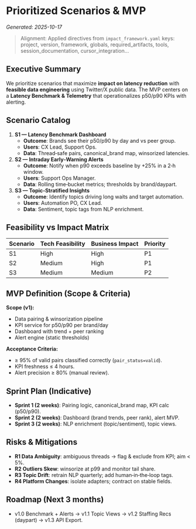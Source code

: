 # Prioritized Scenarios & MVP
_Generated: 2025-10-17_

> Alignment: Applied directives from `impact_framework.yaml` keys: project, version, framework, globals, required_artifacts, tools, session_documentation, cursor_integration...

## Executive Summary
We prioritize scenarios that maximize **impact on latency reduction** with **feasible data engineering** using Twitter/X public data. The MVP centers on a **Latency Benchmark & Telemetry** that operationalizes p50/p90 KPIs with alerting.

## Scenario Catalog
1. **S1 — Latency Benchmark Dashboard**
   - **Outcome**: Brands see their p50/p90 by day and vs peer group.
   - **Users**: CX Lead, Support Ops.
   - **Data**: Thread‑safe pairs, canonical_brand map, winsorized latencies.
2. **S2 — Intraday Early‑Warning Alerts**
   - **Outcome**: Notify when p90 exceeds baseline by +25% in a 2‑h window.
   - **Users**: Support Ops Manager.
   - **Data**: Rolling time‑bucket metrics; thresholds by brand/daypart.
3. **S3 — Topic‑Stratified Insights**
   - **Outcome**: Identify topics driving long waits and target automation.
   - **Users**: Automation PO, CX Lead.
   - **Data**: Sentiment, topic tags from NLP enrichment.

## Feasibility vs Impact Matrix
| Scenario | Tech Feasibility | Business Impact | Priority |
|---|---|---|---|
| S1 | High | High | P1 |
| S2 | Medium | High | P1 |
| S3 | Medium | Medium | P2 |

## MVP Definition (Scope & Criteria)
**Scope (v1):**
- Data pairing & winsorization pipeline
- KPI service for p50/p90 per brand/day
- Dashboard with trend + peer ranking
- Alert engine (static thresholds)

**Acceptance Criteria:**
- ≥ 95% of valid pairs classified correctly (`pair_status=valid`).
- KPI freshness ≤ 4 hours.
- Alert precision ≥ 80% (manual review).

## Sprint Plan (Indicative)
- **Sprint 1 (2 weeks)**: Pairing logic, canonical_brand map, KPI calc (p50/p90).
- **Sprint 2 (2 weeks)**: Dashboard (brand trends, peer rank), alert MVP.
- **Sprint 3 (2 weeks)**: NLP enrichment (topic/sentiment), topic views.

## Risks & Mitigations
- **R1 Data Ambiguity**: ambiguous threads → flag & exclude from KPI; aim < 5%.
- **R2 Outliers Skew**: winsorize at p99 and monitor tail share.
- **R3 Topic Drift**: retrain NLP quarterly; add human‑in‑the‑loop tags.
- **R4 Platform Changes**: isolate adapters; contract on stable fields.

## Roadmap (Next 3 months)
- v1.0 Benchmark + Alerts → v1.1 Topic Views → v1.2 Staffing Recs (daypart) → v1.3 API Export.

